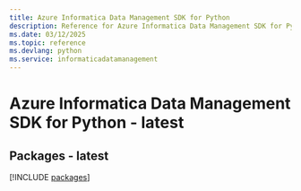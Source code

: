 ```yaml
---
title: Azure Informatica Data Management SDK for Python
description: Reference for Azure Informatica Data Management SDK for Python
ms.date: 03/12/2025
ms.topic: reference
ms.devlang: python
ms.service: informaticadatamanagement
---
```

# Azure Informatica Data Management SDK for Python - latest
## Packages - latest
[!INCLUDE [packages](informatica-data-management-index.md)]